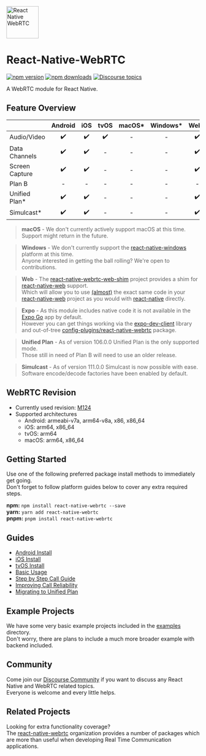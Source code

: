 [<img src="https://avatars.githubusercontent.com/u/42463376" alt="React Native WebRTC" style="height: 6em;" />](https://github.com/react-native-webrtc/react-native-webrtc)

# React-Native-WebRTC

[![npm version](https://img.shields.io/npm/v/react-native-webrtc)](https://www.npmjs.com/package/react-native-webrtc)
[![npm downloads](https://img.shields.io/npm/dm/react-native-webrtc)](https://www.npmjs.com/package/react-native-webrtc)
[![Discourse topics](https://img.shields.io/discourse/topics?server=https%3A%2F%2Freact-native-webrtc.discourse.group%2F)](https://react-native-webrtc.discourse.group/)

A WebRTC module for React Native.

## Feature Overview

|  | Android | iOS | tvOS | macOS* | Windows* | Web* | Expo* |
| :- | :-: | :-: | :-: | :-: | :-: | :-: | :-: |
| Audio/Video | :heavy_check_mark: | :heavy_check_mark: | :heavy_check_mark: | - | - | :heavy_check_mark: | :heavy_check_mark: |
| Data Channels | :heavy_check_mark: | :heavy_check_mark: | - | - | - | :heavy_check_mark: | :heavy_check_mark: |
| Screen Capture | :heavy_check_mark: | :heavy_check_mark: | - | - | - | :heavy_check_mark: | :heavy_check_mark: |
| Plan B | - | - | - | - | - | - | - |
| Unified Plan* | :heavy_check_mark: | :heavy_check_mark: | - | - | - | :heavy_check_mark: | :heavy_check_mark: |
| Simulcast* | :heavy_check_mark: | :heavy_check_mark: | - | - | - | :heavy_check_mark: | :heavy_check_mark: |

> **macOS** - We don't currently actively support macOS at this time.  
Support might return in the future.

> **Windows** - We don't currently support the [react-native-windows](https://github.com/microsoft/react-native-windows) platform at this time.  
Anyone interested in getting the ball rolling? We're open to contributions.

> **Web** - The [react-native-webrtc-web-shim](https://github.com/react-native-webrtc/react-native-webrtc-web-shim) project provides a shim for [react-native-web](https://github.com/necolas/react-native-web) support.  
Which will allow you to use [(almost)](https://github.com/react-native-webrtc/react-native-webrtc-web-shim/tree/main#setup) the exact same code in your [react-native-web](https://github.com/necolas/react-native-web) project as you would with [react-native](https://reactnative.dev/) directly.  

> **Expo** - As this module includes native code it is not available in the [Expo Go](https://expo.dev/client) app by default.  
However you can get things working via the [expo-dev-client](https://docs.expo.dev/development/getting-started/) library and out-of-tree [config-plugins/react-native-webrtc](https://github.com/expo/config-plugins/tree/master/packages/react-native-webrtc) package.  

> **Unified Plan** - As of version 106.0.0 Unified Plan is the only supported mode.  
Those still in need of Plan B will need to use an older release.

> **Simulcast** - As of version 111.0.0 Simulcast is now possible with ease.  
Software encode/decode factories have been enabled by default.

## WebRTC Revision

* Currently used revision: [M124](https://github.com/jitsi/webrtc/tree/M124)
* Supported architectures
  * Android: armeabi-v7a, arm64-v8a, x86, x86_64
  * iOS: arm64, x86_64
  * tvOS: arm64
  * macOS: arm64, x86_64

## Getting Started

Use one of the following preferred package install methods to immediately get going.  
Don't forget to follow platform guides below to cover any extra required steps.  

**npm:** `npm install react-native-webrtc --save`  
**yarn:** `yarn add react-native-webrtc`  
**pnpm:** `pnpm install react-native-webrtc`  

## Guides

- [Android Install](./Documentation/AndroidInstallation.md)
- [iOS Install](./Documentation/iOSInstallation.md)
- [tvOS Install](./Documentation/tvOSInstallation.md)
- [Basic Usage](./Documentation/BasicUsage.md)
- [Step by Step Call Guide](./Documentation/CallGuide.md)
- [Improving Call Reliability](./Documentation/ImprovingCallReliability.md)
- [Migrating to Unified Plan](https://docs.google.com/document/d/1-ZfikoUtoJa9k-GZG1daN0BU3IjIanQ_JSscHxQesvU/edit#heading=h.wuu7dx8tnifl)

## Example Projects

We have some very basic example projects included in the [examples](./examples) directory.  
Don't worry, there are plans to include a much more broader example with backend included.  

## Community

Come join our [Discourse Community](https://react-native-webrtc.discourse.group/) if you want to discuss any React Native and WebRTC related topics.  
Everyone is welcome and every little helps.  

## Related Projects

Looking for extra functionality coverage?  
The [react-native-webrtc](https://github.com/react-native-webrtc) organization provides a number of packages which are more than useful when developing Real Time Communication applications.  
